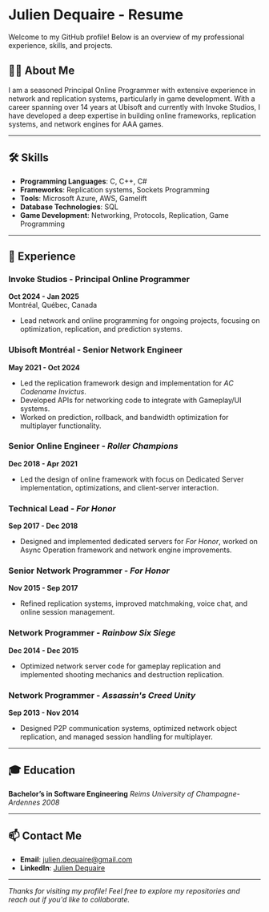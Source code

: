 # Julien Dequaire - Resume

Welcome to my GitHub profile! Below is an overview of my professional experience, skills, and projects.

## 👨‍💻 About Me
I am a seasoned Principal Online Programmer with extensive experience in network and replication systems, particularly in game development. With a career spanning over 14 years at Ubisoft and currently with Invoke Studios, I have developed a deep expertise in building online frameworks, replication systems, and network engines for AAA games.

---

## 🛠 Skills
- **Programming Languages**: C, C++, C#
- **Frameworks**: Replication systems, Sockets Programming
- **Tools**: Microsoft Azure, AWS, Gamelift
- **Database Technologies**: SQL
- **Game Development**: Networking, Protocols, Replication, Game Programming

---

## 💼 Experience
### Invoke Studios - Principal Online Programmer
**Oct 2024 - Jan 2025**  
Montréal, Québec, Canada  
- Lead network and online programming for ongoing projects, focusing on optimization, replication, and prediction systems.

### Ubisoft Montréal - Senior Network Engineer
**May 2021 - Oct 2024**  
- Led the replication framework design and implementation for *AC Codename Invictus*.
- Developed APIs for networking code to integrate with Gameplay/UI systems.
- Worked on prediction, rollback, and bandwidth optimization for multiplayer functionality.

### Senior Online Engineer - *Roller Champions*
**Dec 2018 - Apr 2021**  
- Led the design of online framework with focus on Dedicated Server implementation, optimizations, and client-server interaction.

### Technical Lead - *For Honor*
**Sep 2017 - Dec 2018**  
- Designed and implemented dedicated servers for *For Honor*, worked on Async Operation framework and network engine improvements.

### Senior Network Programmer - *For Honor*
**Nov 2015 - Sep 2017**  
- Refined replication systems, improved matchmaking, voice chat, and online session management.

### Network Programmer - *Rainbow Six Siege*
**Dec 2014 - Dec 2015**  
- Optimized network server code for gameplay replication and implemented shooting mechanics and destruction replication.

### Network Programmer - *Assassin's Creed Unity*
**Sep 2013 - Nov 2014**  
- Designed P2P communication systems, optimized network object replication, and managed session handling for multiplayer.

---

## 🎓 Education
**Bachelor’s in Software Engineering**
*Reims University of Champagne-Ardennes*
*2008*

---

## 📫 Contact Me
- **Email**: julien.dequaire@gmail.com
- **LinkedIn**: [Julien Dequaire](https://www.linkedin.com/in/juliendequaire/)

---

*Thanks for visiting my profile! Feel free to explore my repositories and reach out if you'd like to collaborate.*
